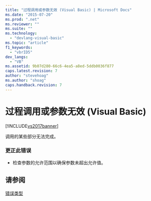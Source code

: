 ```yaml
---
title: "过程调用或参数无效 (Visual Basic) | Microsoft Docs"
ms.date: "2015-07-20"
ms.prod: ".net"
ms.reviewer: ""
ms.suite: ""
ms.technology: 
  - "devlang-visual-basic"
ms.topic: "article"
f1_keywords: 
  - "vbrID5"
dev_langs: 
  - "VB"
ms.assetid: 9b07d280-66c6-4ea5-a8ed-5ddb0036f877
caps.latest.revision: 7
author: "stevehoag"
ms.author: "shoag"
caps.handback.revision: 7
---
```

# 过程调用或参数无效 (Visual Basic)
[!INCLUDE[vs2017banner](../../../visual-basic/includes/vs2017banner.md)]

调用的某些部分无法完成。  
  
### 更正此错误  
  
-   检查参数的允许范围以确保参数未超出允许值。  
  
## 请参阅  
 [错误类型](../../../visual-basic/programming-guide/language-features/error-types.md)
